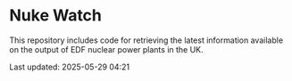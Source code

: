 # Nuke Watch

This repository includes code for retrieving the latest information available on the output of EDF nuclear power plants in the UK.

Last updated: 2025-05-29 04:21